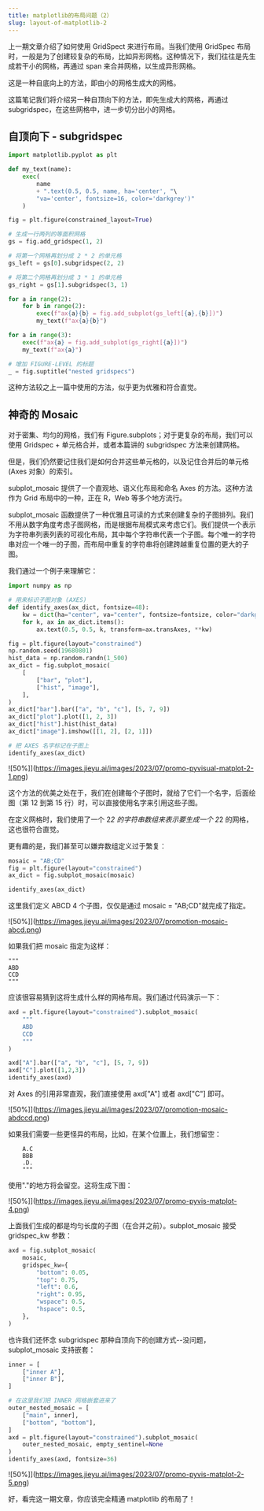 ```yaml
---
title: matplotlib的布局问题（2）
slug: layout-of-matplotlib-2
---
```


上一期文章介绍了如何使用 GridSpect 来进行布局。当我们使用 GridSpec 布局时，一般是为了创建较复杂的布局，比如异形网格。这种情况下，我们往往是先生成若干小的网格，再通过 span 来合并网格，以生成异形网格。

这是一种自底向上的方法，即由小的网格生成大的网格。

这篇笔记我们将介绍另一种自顶向下的方法，即先生成大的网格，再通过 subgridspec，在这些网格中，进一步切分出小的网格。

## 自顶向下 - subgridspec

```python
import matplotlib.pyplot as plt

def my_text(name):
    exec(
        name
        + ".text(0.5, 0.5, name, ha='center', "\
        "va='center', fontsize=16, color='darkgrey')"
    )

fig = plt.figure(constrained_layout=True)

# 生成一行两列的等面积网格
gs = fig.add_gridspec(1, 2)

# 将第一个网格再划分成 2 * 2 的单元格
gs_left = gs[0].subgridspec(2, 2)

# 将第二个网格再划分成 3 * 1 的单元格
gs_right = gs[1].subgridspec(3, 1)

for a in range(2):
    for b in range(2):
        exec(f"ax{a}{b} = fig.add_subplot(gs_left[{a},{b}])")
        my_text(f"ax{a}{b}")

for a in range(3):
    exec(f"ax{a} = fig.add_subplot(gs_right[{a}])")
    my_text(f"ax{a}")

# 增加 FIGURE-LEVEL 的标题
_ = fig.suptitle("nested gridspecs")
```
这种方法较之上一篇中使用的方法，似乎更为优雅和符合直觉。

## 神奇的 Mosaic

对于密集、均匀的网格，我们有 Figure.subplots；对于更复杂的布局，我们可以使用 Gridspec + 单元格合并，或者本篇讲的 subgridspec 方法来创建网格。

但是，我们仍然要记住我们是如何合并这些单元格的，以及记住合并后的单元格 (Axes 对象）的索引。

subplot_mosaic 提供了一个直观地、语义化布局和命名 Axes 的方法。这种方法作为 Grid 布局中的一种，正在 R，Web 等多个地方流行。

subplot_mosaic 函数提供了一种优雅且可读的方式来创建复杂的子图排列。我们不用从数字角度考虑子图网格，而是根据布局模式来考虑它们。我们提供一个表示为字符串列表列表的可视化布局，其中每个字符串代表一个子图。每个唯一的字符串对应一个唯一的子图，而布局中重复的字符串将创建跨越重复位置的更大的子图。

我们通过一个例子来理解它：

```python
import numpy as np

# 用来标识子图对象 (AXES)
def identify_axes(ax_dict, fontsize=48):
    kw = dict(ha="center", va="center", fontsize=fontsize, color="darkgrey")
    for k, ax in ax_dict.items():
        ax.text(0.5, 0.5, k, transform=ax.transAxes, **kw)

fig = plt.figure(layout="constrained")
np.random.seed(19680801)
hist_data = np.random.randn(1_500)
ax_dict = fig.subplot_mosaic(
    [
        ["bar", "plot"],
        ["hist", "image"],
    ],
)
ax_dict["bar"].bar(["a", "b", "c"], [5, 7, 9])
ax_dict["plot"].plot([1, 2, 3])
ax_dict["hist"].hist(hist_data)
ax_dict["image"].imshow([[1, 2], [2, 1]])

# 把 AXES 名字标记在子图上
identify_axes(ax_dict)
```

![50%]](https://images.jieyu.ai/images/2023/07/promo-pyvisual-matplot-2-1.png)

这个方法的优美之处在于，我们在创建每个子图时，就给了它们一个名字，后面绘图（第 12 到第 15 行）时，可以直接使用名字来引用这些子图。

在定义网格时，我们使用了一个 2*2 的字符串数组来表示要生成一个 2*2 的网格，这也很符合直觉。

更有趣的是，我们甚至可以嫌弃数组定义过于繁复：

```python
mosaic = "AB;CD"
fig = plt.figure(layout="constrained")
ax_dict = fig.subplot_mosaic(mosaic)

identify_axes(ax_dict)
```

这里我们定义 ABCD 4 个子图，仅仅是通过 mosaic = "AB;CD"就完成了指定。

![50%]](https://images.jieyu.ai/images/2023/07/promotion-mosaic-abcd.png)

如果我们把 mosaic 指定为这样：
```
"""
ABD
CCD
"""
```
应该很容易猜到这将生成什么样的网格布局。我们通过代码演示一下：

```python
axd = plt.figure(layout="constrained").subplot_mosaic(
    """
    ABD
    CCD
    """
)

axd["A"].bar(["a", "b", "c"], [5, 7, 9])
axd["C"].plot([1,2,3])
identify_axes(axd)
```

对 Axes 的引用非常直观，我们直接使用 axd["A"] 或者 axd["C"] 即可。

![50%]](https://images.jieyu.ai/images/2023/07/promotion-mosaic-abdccd.png)

如果我们需要一些更怪异的布局，比如，在某个位置上，我们想留空：

```
    A.C
    BBB
    .D.
    """
```

使用"."的地方将会留空。这将生成下图：

![50%]](https://images.jieyu.ai/images/2023/07/promo-pyvis-matplot-4.png)

上面我们生成的都是均匀长度的子图（在合并之前）。subplot_mosaic 接受 gridspec_kw 参数：

```python
axd = fig.subplot_mosaic(
    mosaic,
    gridspec_kw={
        "bottom": 0.05,
        "top": 0.75,
        "left": 0.6,
        "right": 0.95,
        "wspace": 0.5,
        "hspace": 0.5,
    },
)
```

也许我们还怀念 subgridspec 那种自顶向下的创建方式--没问题，subplot_mosaic 支持嵌套：

```python
inner = [
    ["inner A"],
    ["inner B"],
]

# 在这里我们把 INNER 网格嵌套进来了
outer_nested_mosaic = [
    ["main", inner],
    ["bottom", "bottom"],
]
axd = plt.figure(layout="constrained").subplot_mosaic(
    outer_nested_mosaic, empty_sentinel=None
)
identify_axes(axd, fontsize=36)
```

![50%]](https://images.jieyu.ai/images/2023/07/promo-pyvis-matplot-2-5.png)

好，看完这一期文章，你应该完全精通 matplotlib 的布局了！
